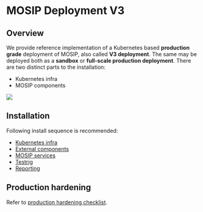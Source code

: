# MOSIP Deployment V3

## Overview
We provide reference implementation of a Kubernetes based **production grade** deployment of MOSIP, also called **V3 deployment**. The same may be deployed both as a **sandbox** or **full-scale production deployment**. There are two distinct parts to the installation:

* Kubernetes infra
* MOSIP components

![](docs/images/deployment_architecture.png)

## Installation
Following install sequence is recommended:
* [Kubernetes infra](https://github.com/mosip/k8s-infra)
* [External components](external/README.md)
* [MOSIP services](mosip/README.md)
* [Testrig](testrig/README.md)
* [Reporting](https://github.com/mosip/reporting/tree/develop)

## Production hardening
Refer to [production hardening checklist](docs/production-checklist.md).





